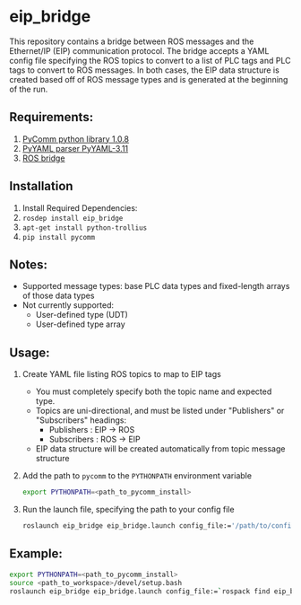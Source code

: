 # eip_bridge

This repository contains a bridge between ROS messages and the Ethernet/IP (EIP) communication protocol.
The bridge accepts a YAML config file specifying the ROS topics to convert to a list of PLC tags
and PLC tags to convert to ROS messages.  In both cases, the EIP data structure is created based
off of ROS message types and is generated at the beginning of the run.

## Requirements:

1. [PyComm python library 1.0.8](https://github.com/ruscito/pycomm)
2. [PyYAML parser PyYAML-3.11](http://pyyaml.org/wiki/PyYAMLDocumentation)
3. [ROS bridge](http://wiki.ros.org/rosbridge_library)

## Installation

1. Install Required Dependencies:
  1. `rosdep install eip_bridge`
  1. `apt-get install python-trollius`
  1. `pip install pycomm`

## Notes:

- Supported message types: base PLC data types and fixed-length arrays of those data types
- Not currently supported:
  - User-defined type (UDT)
  - User-defined type array

## Usage:

1. Create YAML file listing ROS topics to map to EIP tags
    - You must completely specify both the topic name and expected type.
    - Topics are uni-directional, and must be listed under "Publishers" or "Subscribers" headings:
      - Publishers  : EIP -> ROS
      - Subscribers : ROS -> EIP
    - EIP data structure will be created automatically from topic message structure

1. Add the path to `pycomm` to the `PYTHONPATH` environment variable

    ``` bash
    export PYTHONPATH=<path_to_pycomm_install>
    ```

1. Run the launch file, specifying the path to your config file

    ``` bash
    roslaunch eip_bridge eip_bridge.launch config_file:='/path/to/config.yaml'
    ```

## Example:

``` bash
export PYTHONPATH=<path_to_pycomm_install>
source <path_to_workspace>/devel/setup.bash
roslaunch eip_bridge eip_bridge.launch config_file:=`rospack find eip_bridge`/example/eip_config.yaml
```
